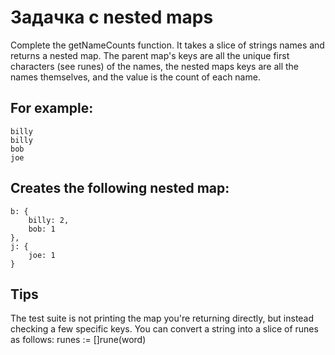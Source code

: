 # Задачка с nested maps

Complete the getNameCounts function. It takes a slice of strings names and returns a nested map. The parent map's keys are all the unique first characters (see runes) of the names, the nested maps keys are all the names themselves, and the value is the count of each name.

## For example:

```
billy
billy
bob
joe
```

## Creates the following nested map:

```
b: {
    billy: 2,
    bob: 1
},
j: {
    joe: 1
}
```

## Tips

The test suite is not printing the map you're returning directly, but instead checking a few specific keys.
You can convert a string into a slice of runes as follows:
runes := []rune(word)
